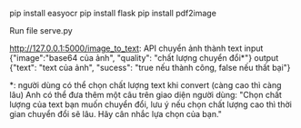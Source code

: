 pip install easyocr
pip install flask
pip install pdf2image

Run file serve.py

http://127.0.0.1:5000/image_to_text: API chuyển ảnh thành text
input {"image":"base64 của ảnh", "quality": "chất lượng chuyển đổi*"}
output {"text": "text của ảnh", "sucess": "true nếu thành công, false nếu thất bại"}

*: người dùng có thể chọn chất lượng text khi convert (càng cao thì càng lâu)
Anh có thể đưa thêm một câu trên giao diện người dùng: "Chọn chất lượng của text bạn 
muốn chuyển đổi, lưu ý nếu chọn chất lượng cao thì thời gian chuyển đổi sẽ lâu. Hãy 
cân nhắc lựa chọn của bạn."

